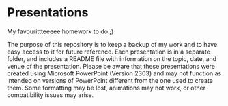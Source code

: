 # Presentations

My favourittteeeee homework to do ;)

The purpose of this repository is to keep a backup of my work and to have easy access to it for future reference. Each presentation is in a separate folder, and includes a README file with information on the topic, date, and venue of the presentation. Please be aware that these presentations were created using Microsoft PowerPoint (Version 2303) and may not function as intended on versions of PowerPoint different from the one used to create them. Some formatting may be lost, animations may not work, or other compatibility issues may arise.
